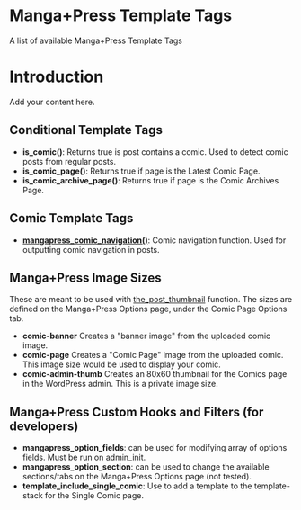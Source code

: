 # Manga+Press Template Tags #

A list of available Manga+Press Template Tags

# Introduction #

Add your content here.

## Conditional Template Tags ##

  * **is\_comic()**: Returns true is post contains a comic. Used to detect comic posts from regular posts.
  * **is\_comic\_page()**: Returns true if page is the Latest Comic Page.
  * **is\_comic\_archive\_page()**: Returns true if page is the Comic Archives Page.


## Comic Template Tags ##

  * **[mangapress\_comic\_navigation()](mangapress_comic_navigation.md)**: Comic navigation function. Used for outputting comic navigation in posts.

## Manga+Press Image Sizes ##
These are meant to be used with [the\_post\_thumbnail](http://codex.wordpress.org/Function_Reference/the_post_thumbnail) function. The sizes are defined on the Manga+Press Options page, under the Comic Page Options tab.

  * **comic-banner** Creates a "banner image" from the uploaded comic image.
  * **comic-page** Creates a "Comic Page" image from the uploaded comic. This image size would be used to display your comic.
  * **comic-admin-thumb** Creates an 80x60 thumbnail for the Comics page in the WordPress admin. This is a private image size.

## Manga+Press Custom Hooks and Filters (for developers) ##

  * **mangapress\_option\_fields**: can be used for modifying array of options fields. Must be run on admin\_init.
  * **mangapress\_option\_section**: can be used to change the available sections/tabs on the Manga+Press Options page (not tested).
  * **template\_include\_single\_comic**: Use to add a template to the template-stack for the Single Comic page.